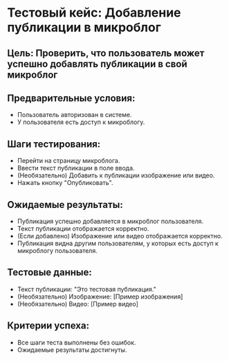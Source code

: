 # Тестовый кейс: Добавление публикации в микроблог
## Цель: Проверить, что пользователь может успешно добавлять публикации в свой микроблог

## Предварительные условия:
* Пользователь авторизован в системе.
* У пользователя есть доступ к микроблогу.
## Шаги тестирования:
* Перейти на страницу микроблога.
* Ввести текст публикации в поле ввода.
* (Необязательно) Добавить к публикации изображение или видео.
* Нажать кнопку "Опубликовать".
## Ожидаемые результаты:
* Публикация успешно добавляется в микроблог пользователя.
* Текст публикации отображается корректно.
* (Если добавлено) Изображение или видео отображается корректно.
* Публикация видна другим пользователям, у которых есть доступ к микроблогу пользователя.  
## Тестовые данные:  
* Текст публикации: "Это тестовая публикация."  
* (Необязательно) Изображение: [Пример изображения]
* (Необязательно) Видео: [Пример видео]
## Критерии успеха:
* Все шаги теста выполнены без ошибок.  
* Ожидаемые результаты достигнуты.  
